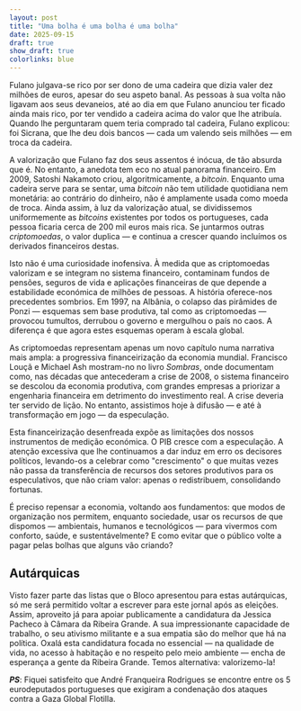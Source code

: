 ```yaml
---
layout: post
title: "Uma bolha é uma bolha é uma bolha"
date: 2025-09-15
draft: true
show_draft: true
colorlinks: blue
---
```


Fulano julgava-se rico por ser dono de uma cadeira que dizia valer dez milhões de euros, apesar do seu aspeto banal. As pessoas à sua volta não ligavam aos seus devaneios, até ao dia em que Fulano anunciou ter ficado ainda mais rico, por ter vendido a cadeira acima do valor que lhe atribuía. Quando lhe perguntaram quem teria comprado tal cadeira, Fulano explicou: foi Sicrana, que lhe deu dois bancos — cada um valendo seis milhões — em troca da cadeira.

A valorização que Fulano faz dos seus assentos é inócua, de tão absurda que é. No entanto, a anedota tem eco no atual panorama financeiro. Em 2009, Satoshi Nakamoto criou, algoritmicamente, a *bitcoin*. Enquanto uma cadeira serve para se sentar, uma *bitcoin* não tem utilidade quotidiana nem monetária: ao contrário do dinheiro, não é amplamente usada como moeda de troca. Ainda assim, à luz da valorização atual, se dividissemos uniformemente as *bitcoins* existentes por todos os portugueses, cada pessoa ficaria cerca de 200 mil euros mais rica. Se juntarmos outras *criptomoedas*, o valor duplica — e continua a crescer quando incluímos os derivados financeiros destas.

Isto não é uma curiosidade inofensiva. À medida que as criptomoedas valorizam e se integram no sistema financeiro, contaminam fundos de pensões, seguros de vida e aplicações financeiras de que depende a estabilidade económica de milhões de pessoas. A história oferece-nos precedentes sombrios. Em 1997, na Albânia, o colapso das pirâmides de Ponzi — esquemas sem base produtiva, tal como as criptomoedas — provocou tumultos, derrubou o governo e mergulhou o país no caos. A diferença é que agora estes esquemas operam à escala global.

As criptomoedas representam apenas um novo capítulo numa narrativa mais ampla: a progressiva financeirização da economia mundial. Francisco Louçã e Michael Ash mostram-no no livro *Sombras*, onde documentam como, nas décadas que antecederam a crise de 2008, o sistema financeiro se descolou da economia produtiva, com grandes empresas a priorizar a engenharia financeira em detrimento do investimento real. A crise deveria ter servido de lição. No entanto, assistimos hoje à difusão — e até à transformação em jogo — da especulação.

Esta financeirização desenfreada expõe as limitações dos nossos instrumentos de medição económica. O PIB cresce com a especulação. A atenção excessiva que lhe continuamos a dar induz em erro os decisores políticos, levando-os a celebrar como "crescimento" o que muitas vezes não passa da transferência de recursos dos setores produtivos para os especulativos, que não criam valor: apenas o redistribuem, consolidando fortunas.

É preciso repensar a economia, voltando aos fundamentos: que modos de organização nos permitem, enquanto sociedade, usar os recursos de que dispomos — ambientais, humanos e tecnológicos — para vivermos com conforto, saúde, e sustentávelmente? E como evitar que o público volte a pagar pelas bolhas que alguns vão criando?

## Autárquicas

Visto fazer parte das listas que o Bloco apresentou para estas autárquicas, só me será permitido voltar a escrever para este jornal após as eleições. Assim, aproveito já para apoiar publicamente a candidatura da Jessica Pacheco à Câmara da Ribeira Grande. A sua impressionante capacidade de trabalho, o seu ativismo militante e a sua empatia são do melhor que há na política. Oxalá esta candidatura focada no essencial — na qualidade de vida, no acesso à habitação e no respeito pelo meio ambiente — encha de esperança a gente da Ribeira Grande. Temos alternativa: valorizemo-la!

***PS***: Fiquei satisfeito que André Franqueira Rodrigues se encontre entre os 5 eurodeputados portugueses que exigiram a condenação dos ataques contra a Gaza Global Flotilla.
